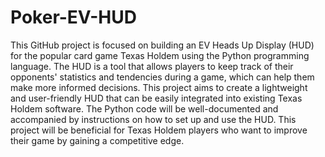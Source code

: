 # Poker-EV-HUD
This GitHub project is focused on building an EV Heads Up Display (HUD) for the popular card game Texas Holdem using the Python programming language. The HUD is a tool that allows players to keep track of their opponents' statistics and tendencies during a game, which can help them make more informed decisions. This project aims to create a lightweight and user-friendly HUD that can be easily integrated into existing Texas Holdem software. The Python code will be well-documented and accompanied by instructions on how to set up and use the HUD. This project will be beneficial for Texas Holdem players who want to improve their game by gaining a competitive edge.
